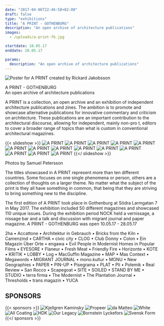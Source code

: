 ```yaml
---
date: "2017-04-06T22:46:58+02:00"
draft: false
type: "exhibitions"
title: "A PRINT - GOTHENBURG"
description: "An open archive of architecture publications"
images:
  - /uploads/a-print-fb.jpg

startdate: 10.05.17
enddate: 28.05.17

params:
  description: "An open archive of architecture publications"
---
```


![Poster for A PRINT created by Rickard Jakobsson](/uploads/a-print.jpg)

A PRINT - GOTHENBURG  
An open archive of architecture publications

A PRINT is a collection, an open archive and an exhibition of independent architecture publications and zines. The ambition is to promote and showcase alternative publications for innovative commentary and criticism on architecture. These publications are an important contribution to the architectural discourse, allowing for independent, mainly non-pro t, editors to cover a broader range of topics than what is custom in conventional architectural magazines.

<!--more-->
{{< slideshow >}}
![A PRINT](/uploads/a-print-photos-01.jpg)
![A PRINT](/uploads/a-print-photos-02.jpg)
![A PRINT](/uploads/a-print-photos-03.jpg)
![A PRINT](/uploads/a-print-photos-04.jpg)
![A PRINT](/uploads/a-print-photos-05.jpg)
![A PRINT](/uploads/a-print-photos-06.jpg)
![A PRINT](/uploads/a-print-photos-07.jpg)
![A PRINT](/uploads/a-print-photos-08.jpg)
![A PRINT](/uploads/a-print-photos-09.jpg)
![A PRINT](/uploads/a-print-photos-10.jpg)
![A PRINT](/uploads/a-print-photos-11.jpg)
![A PRINT](/uploads/a-print-photos-12.jpg)
![A PRINT](/uploads/a-print-photos-13.jpg)
![A PRINT](/uploads/a-print-photos-14.jpg)
{{</ slideshow >}}

Photos by Samuel Petersson

The titles showcased in A PRINT represent more than ten different countries. Some focuses on one single phenomena or person, others are a collection of thoughts on a larger theme. No matter what the subject of the print is they all have something in common, that being that they are striving to bring something new to the discipline.

The first edition of A PRINT took place in Gothenburg at Södra Larmgatan 7 in May 2017. The exhibition included 50 different magazines and showcased 110 unique issues. During the exhibition period NOCK held a vernissage, a  nissage bar and a talk and discussion with migrant journal and paper magazine.
A PRINT - GOTHENBURG was open 10.05.17 - 28.05.17

2ha • Accattone • Architektur in Gebrauch • Bricks from the Kiln • Camenzind • CARTHA • civic city • CLOG • Club Donny • Colon • Ein Magazin Über Orte • engawa • Evil People in Modernist Homes in Popular Films • EYESORE • Flaneur • Fresh Meat • Friendly Fire • Horizonte • KOTE • KRITIK • LOBBY • Log • MacGuffin Magazine • MAP • Mas Context • Megawords • MIGRANT JOURNAL • mono.kultur • MONU • New Geographies • PAPER • PIN-UP • Pisegrama • PLAT • Pli • Polemik • Real Review • San Rocco • Scapegoat • SITE • SOILED • STAND BY ME • STUDIO • terra firma • The Modernist • The Plantation Journal • Thresholds • trans magazin • YUCA

## SPONSORS
{{< sponsors >}}
![Kjellgren Kaminsky](/uploads/sponsorer/kjellgren-kaminsky.png)
![Propeer](/uploads/sponsorer/propeer.png)
![da Matteo](/uploads/sponsorer/da-matteo.png)
![White](/uploads/sponsorer/white.png)
![All Coating](/uploads/sponsorer/all-coating.png)
![HDK](/uploads/sponsorer/hdk.png)
![Our Legacy](/uploads/sponsorer/our-legacy.png)
![Bornstein Lyckefors](/uploads/sponsorer/bornstein-lyckefors.png)
![Svensk Form](/uploads/sponsorer/svensk-form.png)
{{</ sponsors >}}
